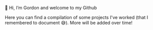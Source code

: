 👋 Hi, I’m Gordon and welcome to my Github 

Here you can find a compilation of some projects I've worked (that I remembered to document 😅).
More will be added over time!

<!---
Subliminated/Subliminated is a ✨ special ✨ repository because its `README.md` (this file) appears on your GitHub profile.
You can click the Preview link to take a look at your changes.
--->
